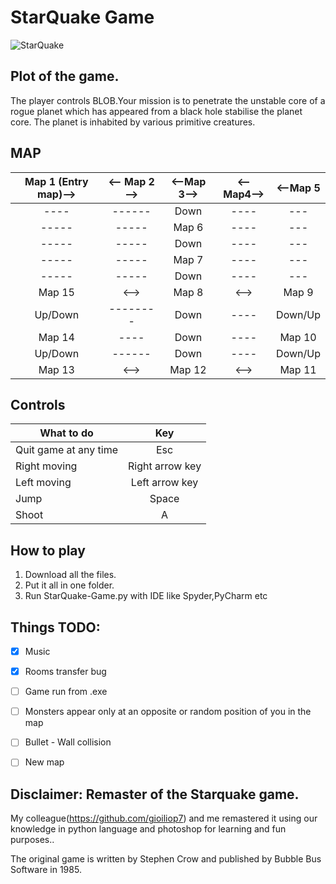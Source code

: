 # StarQuake Game
  ![StarQuake](https://upload.wikimedia.org/wikipedia/en/a/a3/Game_start_screen_for_Bubble_Bus%27_ZX_Spectrum_game_Starquake.png)
  
## Plot of the game.

  The player controls BLOB.Your mission is to penetrate the unstable core of a rogue planet which has appeared from a black hole stabilise the planet core.
  The planet is inhabited by various primitive creatures.
  
## MAP
  |Map 1 (Entry map)-->|<-- Map 2 -->|<--Map 3-->|<--Map4-->|<--Map 5|
  |:------:|:------:|:-----:|:------:|:-----:|
  |----|------|Down|----|---|
  |-----|-----|Map 6|----|---|
  |-----|-----|Down|----|---|
  |-----|-----|Map 7|----|---|
  |-----|-----|Down|----|---|
  |Map 15|<-->|Map 8|<-->|Map 9|
  |Up/Down|--------|Down|----|Down/Up|
  |Map 14|----|Down|----|Map 10|
  |Up/Down|------|Down|----|Down/Up|
  |Map 13|<-->|Map 12|<-->|Map 11|
  
## Controls

  |What to do| Key |
  |----------|:--:|
  |Quit game at any time| Esc |
  |Right moving | Right arrow key| 
  |Left moving | Left arrow key|
  |Jump      | Space|
  |Shoot| A|

## How to play
  1. Download all the files.
  2. Put it all in one folder.
  3. Run StarQuake-Game.py with IDE like Spyder,PyCharm etc
  
## Things TODO:

- [x] Music
- [x] Rooms transfer bug
- [ ] Game run from .exe
- [ ] Monsters appear only at an opposite or random position of you in the map
- [ ] Bullet - Wall collision
- [ ] New map


## Disclaimer: Remaster of the Starquake game.
  My colleague(https://github.com/gioiliop7) and me remastered it using our knowledge in python language and photoshop for learning and fun purposes..
  
  Τhe original game is written by Stephen Crow and published by Bubble Bus Software in 1985.
